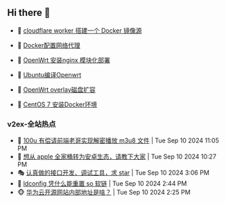 ## Hi there 👋

<!--
**dkyg666/dkyg666** is a ✨ _special_ ✨ repository because its `README.md` (this file) appears on your GitHub profile.

Here are some ideas to get you started:

- 🔭 I’m currently working on ...
- 🌱 I’m currently learning ...
- 👯 I’m looking to collaborate on ...
- 🤔 I’m looking for help with ...
- 💬 Ask me about ...
- 📫 How to reach me: ...
- 😄 Pronouns: ...
- ⚡ Fun fact: ...
-->

<!-- BLOG-POST-LIST:START -->
- 🦩 [cloudflare worker 搭建一个 Docker 镜像源](http://blog.1996099.xyz/archives/cloudflare-worker-da-jian-yi-ge-docker-jing-xiang-zhan) 

- 🚦 [Docker配置网络代理](http://blog.1996099.xyz/archives/dockerpei-zhi-wang-luo-dai-li) 

- 🫶 [OpenWrt 安装nginx 模块化部署](http://blog.1996099.xyz/archives/openwrt-an-zhuang-nginx-mo-kuai-hua-bu-shu) 

- 🦄 [Ubuntu编译Openwrt](http://blog.1996099.xyz/archives/ubuntuzi-bian-yi-openwrt) 

- 🐻 [OpenWrt overlay磁盘扩容](http://blog.1996099.xyz/archives/openwrt-overlay) 

- 🤖 [CentOS 7 安装Docker环境](http://blog.1996099.xyz/archives/centos-docker) 
<!-- BLOG-POST-LIST:END -->

### v2ex-全站热点
<!-- v2ex:START -->
- 🥸 [100u 有偿请前端老哥实现解密播放 m3u8 文件](https://www.v2ex.com/t/1071836#reply1) | Tue Sep 10 2024 11:05 PM
- 🤗 [想从 apple 全家桶转为安卓生态，请教下大家](https://www.v2ex.com/t/1071834#reply2) | Tue Sep 10 2024 10:27 PM
- 🎭 [认真做的接口开发、调试工具，求 star](https://www.v2ex.com/t/1071817#reply0) | Tue Sep 10 2024 3:06 PM
- 🥷 [ldconfig 凭什么能重置 so 软链](https://www.v2ex.com/t/1071811#reply0) | Tue Sep 10 2024 2:44 PM
- 🐵 [华为云开源网站内部地址是啥？](https://www.v2ex.com/t/1071809#reply0) | Tue Sep 10 2024 2:25 PM<!-- v2ex:END -->

